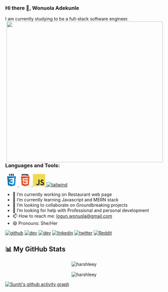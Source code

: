 ### Hi there 👋, Wonuola Adekunle
I am currently studying to be a full-stack software engineer. 
<img align="right" width="500" height="450" margin-top="20px" src="https://camo.githubusercontent.com/d566b9da794c29a25c65e4d94b162c4b3fa7638c40b3ea651d7e579ce36b3d99/68747470733a2f2f696d616765732e73717561726573706163652d63646e2e636f6d2f636f6e74656e742f76312f3566343032613964346531323162376638353062343337342f313539383034303830353431392d5149455a4946344b4c51415042305656364235382f4170702d446576656c6f7065722e6769663f666f726d61743d3130303077">

<h3 align="left">Languages and Tools:</h3>
<p align="left"> <a href="https://www.w3schools.com/css/" target="_blank" rel="noreferrer"> <img src="https://raw.githubusercontent.com/devicons/devicon/master/icons/css3/css3-original-wordmark.svg" alt="css3" width="40" height="40"/> </a> <a href="https://www.w3.org/html/" target="_blank" rel="noreferrer"> <img src="https://raw.githubusercontent.com/devicons/devicon/master/icons/html5/html5-original-wordmark.svg" alt="html5" width="40" height="40"/> </a> <a href="https://developer.mozilla.org/en-US/docs/Web/JavaScript" target="_blank" rel="noreferrer"> <img src="https://raw.githubusercontent.com/devicons/devicon/master/icons/javascript/javascript-original.svg" alt="javascript" width="40" height="40"/> </a> <a href="https://tailwindcss.com/" target="_blank" rel="noreferrer"> <img src="https://www.vectorlogo.zone/logos/tailwindcss/tailwindcss-icon.svg" alt="tailwind" width="40" height="40"/> </a> </p>

- 🔭 I’m currently working on Restaurant web page 
- 🌱 I’m currently learning Javascript and MERN stack 
- 👯 I’m looking to collaborate on Groundbreaking projects 
- 🤔 I’m looking for help with Professional and personal development 
- 📫 How to reach me: logun.wonuola@gmail.com 
- 😄 Pronouns: She/Her 


[<img src='https://cdn.jsdelivr.net/npm/simple-icons@3.0.1/icons/github.svg' alt='github' height='40'>](https://github.com/harshleey)  [<img src='https://cdn.jsdelivr.net/npm/simple-icons@3.0.1/icons/dev-dot-to.svg' alt='dev' height='40'>](https://dev.to/@wonuola)  [<img src='https://cdn.jsdelivr.net/npm/simple-icons@3.0.1/icons/hashnode.svg' alt='dev' height='40'>](@wonuola-dev)  [<img src='https://cdn.jsdelivr.net/npm/simple-icons@3.0.1/icons/linkedin.svg' alt='linkedin' height='40'>](https://www.linkedin.com/in/fatima-adekunle/)  [<img src='https://cdn.jsdelivr.net/npm/simple-icons@3.0.1/icons/twitter.svg' alt='twitter' height='40'>](https://twitter.com/adebola_xo)  [<img src='https://cdn.jsdelivr.net/npm/simple-icons@3.0.1/icons/reddit.svg' alt='Reddit' height='40'>](https://www.reddit.com/user/wonuola-xo)  

<h2>📊 My GitHub Stats</h2>


<!---![](https://komarev.com/ghpvc/?username=suniti0804)

![GitHub stats](https://github-readme-stats.vercel.app/api?username=suniti0804&show_icons=true&theme=tokyonight)
<br><br><br>
[![GitHub Streak](https://github-readme-streak-stats.herokuapp.com/?user=suniti0804&theme=tokyonight)](https://git.io/streak-stats)  --->

<p align="center"> <img align="center" src="https://github-readme-stats.vercel.app/api?username=harshleey&show_icons=true&theme=tokyonight" alt="harshleey" /></p>

<p align="center"><img align="center" src="https://github-readme-streak-stats.herokuapp.com/?user=harshleey&show_icons=true&theme=tokyonight_duo" alt="harshleey" /></p>

<!-- ACTIVITY GRAPH TRACKER -->
[![Suniti's github activity graph](https://activity-graph.herokuapp.com/graph?username=harshleey&theme=react-dark)](https://github.com/harshleey/github-readme-activity-graph)



</br></br></br></br>

